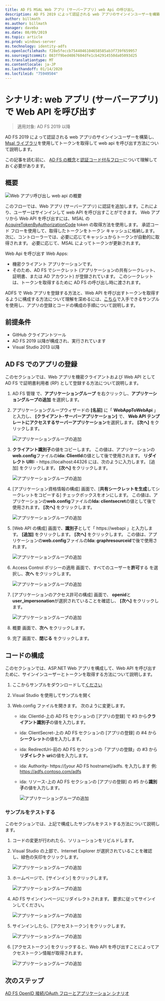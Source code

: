 ```yaml
---
title: AD FS MSAL Web アプリ (サーバーアプリ) web Api の呼び出し
description: AD FS 2019 によって認証される web アプリのサインインユーザーを構築する方法について説明します。
author: billmath
ms.author: billmath
manager: daveba
ms.date: 08/09/2019
ms.topic: article
ms.prod: windows-server
ms.technology: identity-adfs
ms.openlocfilehash: f28e5feccb7544046104658585ab3f739f659957
ms.sourcegitcommit: 083ff9bed4867604dfe1cb42914550da05093d25
ms.translationtype: MT
ms.contentlocale: ja-JP
ms.lasthandoff: 01/14/2020
ms.locfileid: "75949504"
---
```

# <a name="scenario-web-app-server-app-calling-web-api"></a>シナリオ: web アプリ (サーバーアプリ) で Web API を呼び出す 
>適用対象: AD FS 2019 以降 
 
AD FS 2019 によって認証される web アプリのサインインユーザーを構築し、 [Msal ライブラリ](https://github.com/AzureAD/microsoft-authentication-library-for-dotnet/wiki)を使用してトークンを取得して web api を呼び出す方法について説明します。  
 
この記事を読む前に、 [AD FS の概念](../ad-fs-openid-connect-oauth-concepts.md)と[認証コード付与フロー](../../overview/ad-fs-openid-connect-oauth-flows-scenarios.md#authorization-code-grant-flow)について理解しておく必要があります。
 
## <a name="overview"></a>概要 
 
![Web アプリ呼び出し web api の概要](media/adfs-msal-web-app-web-api/webapp1.png)

このフローでは、Web アプリ (サーバーアプリ) に認証を追加します。これにより、ユーザーはサインインして web API を呼び出すことができます。 Web アプリから Web API を呼び出すには、MSAL の[AcquireTokenByAuthorizationCode](https://docs.microsoft.com/dotnet/api/microsoft.identity.client.acquiretokenbyauthorizationcodeparameterbuilder?view=azure-dotnet) token の取得方法を使用します。 承認コード フローを使用して、取得したトークンをトークン キャッシュに格納します。 次に、コントローラーでは、必要に応じてキャッシュからトークンが自動的に取得されます。 必要に応じて、MSAL によってトークンが更新されます。 

Web Api を呼び出す Web Apps: 


- 機密クライアント アプリケーションです。 
- そのため、AD FS でシークレット (アプリケーションの共有シークレット、証明書、または AD アカウント) が登録されています。 このシークレットは、トークンを取得するために AD FS の呼び出し時に渡されます。  

ADFS で Web アプリを登録する方法と、Web API を呼び出すトークンを取得するように構成する方法について理解を深めるには、[こちら](https://github.com/microsoft/adfs-sample-msal-dotnet-webapp-to-webapi)で入手できるサンプルを使用し、アプリの登録とコードの構成の手順について説明します。  

 
## <a name="pre-requisites"></a>前提条件 

- GitHub クライアントツール 
- AD FS 2019 以降が構成され、実行されています 
- Visual Studio 2013 以降 
 
## <a name="app-registration-in-ad-fs"></a>AD FS でのアプリの登録 
このセクションでは、Web アプリを機密クライアントおよび Web API として AD FS で証明書利用者 (RP) として登録する方法について説明します。 

  1. AD FS 管理 で、**アプリケーショングループ** を右クリックし、**アプリケーショングループの追加** を選択します。  
  2. アプリケーショングループウィザードの **[名前]** に「 **WebAppToWebApi** 」と入力し、 **[クライアント-サーバーアプリケーション]** で、 **Web API テンプレートにアクセスするサーバーアプリケーション**を選択します。 **[次へ]** をクリックします。  
  
      ![アプリケーショングループの追加](media/adfs-msal-web-app-web-api/webapp2.png)
  
  3. **クライアント識別子**の値をコピーします。 この値は、アプリケーションの**web.config**ファイルの**ida: ClientId**の値として後で使用されます。 **リダイレクト URI:**  - https://localhost:44326 には、次のように入力します。 [追加] をクリックします。 **[次へ]** をクリックします。 
  
      ![アプリケーショングループの追加](media/adfs-msal-web-app-web-api/webapp3.png)
  
  4. [アプリケーション資格情報の構成] 画面で、[**共有シークレットを生成**してシークレットをコピーする] チェックボックスをオンにします。 この値は、アプリケーションの**web.config**ファイルの**Ida: clientsecret**の値として後で使用されます。 **[次へ]** をクリックします。  
  
      ![アプリケーショングループの追加](media/adfs-msal-web-app-web-api/webapp4.png)
  
  5. [Web API の構成] 画面で、**識別子**として「 https://webapi 」と入力します。 **[追加]** をクリックします。 **[次へ]** をクリックします。 この値は、アプリケーションの**web.config**ファイルの**Ida: graphresourceid**で後で使用されます。 
  
      ![アプリケーショングループの追加](media/adfs-msal-web-app-web-api/webapp5.png)
  
  6. Access Control ポリシーの適用 画面で、すべてのユーザーを**許可**する を選択し、**次へ** をクリックします。 
  
      ![アプリケーショングループの追加](media/adfs-msal-web-app-web-api/webapp6.png)
  
  7. [アプリケーションのアクセス許可の構成] 画面で、 **openid**と**user_impersonation**が選択されていることを確認し、 **[次へ]** をクリックします。 
  
      ![アプリケーショングループの追加](media/adfs-msal-web-app-web-api/webapp7.png)
  
  8. 概要 画面で、**次へ** をクリックします。 
  
  9. 完了 画面で、**閉じる** をクリックします。



## <a name="code-configuration"></a>コードの構成 

このセクションでは、ASP.NET Web アプリを構成して、Web API を呼び出すために、サインインユーザーとトークンを取得する方法について説明します。 

  1. ここからサンプルをダウンロードして[ください](https://github.com/microsoft/adfs-sample-msal-dotnet-webapp-to-webapi)   
  
  2. Visual Studio を使用してサンプルを開く 
  
  3. Web.config ファイルを開きます。 次のように変更します。 
       - ida: ClientId-上の AD FS セクションの [アプリの登録] で #3 から**クライアント識別子**の値を入力します。 
       - ida: ClientSecret-上の AD FS セクションの [アプリの登録] の #4 から**シークレット**の値を入力します。 
       - ida: RedirectUri-前の AD FS セクションの「アプリの登録」の #3 から**リダイレクト uri**の値を入力します。 
       - ida: Authority- https://[your AD FS hostname]/adfs. を入力します 例: https://adfs.contoso.com/adfs 
       - ida: リソース-上の AD FS セクションの [アプリの登録] の #5 から**識別子**の値を入力します。 
      
          ![アプリケーショングループの追加](media/adfs-msal-web-app-web-api/webapp8.png)
 
 
### <a name="test-the-sample"></a>サンプルをテストする 
このセクションでは、上記で構成したサンプルをテストする方法について説明します。 

  1. コードの変更が行われたら、ソリューションをリビルドします。 
  
  2. Visual Studio の上部で、Internet Explorer が選択されていることを確認し、緑色の矢印をクリックします。 
  
      ![アプリケーショングループの追加](media/adfs-msal-web-app-web-api/webapp9.png)

  3. ホームページで、[サインイン] をクリックします。 
  
      ![アプリケーショングループの追加](media/adfs-msal-web-app-web-api/webapp10.png)

  4. AD FS サインインページにリダイレクトされます。 要求に従ってサインインしてください。 
  
      ![アプリケーショングループの追加](media/adfs-msal-web-app-web-api/webapp11.png)

  5. サインインしたら、[アクセストークン] をクリックします。  
  
      ![アプリケーショングループの追加](media/adfs-msal-web-app-web-api/webapp12.png)

  6. [アクセストークン] をクリックすると、Web API を呼び出すことによってアクセストークン情報が取得されます。 
  
      ![アプリケーショングループの追加](media/adfs-msal-web-app-web-api/webapp13.png)
 
 ## <a name="next-steps"></a>次のステップ
[AD FS OpenID 接続/OAuth フローとアプリケーション シナリオ](../../overview/ad-fs-openid-connect-oauth-flows-scenarios.md)
 